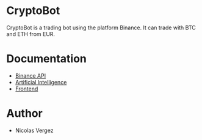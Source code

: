 # CryptoBot
CryptoBot is a trading bot using the platform Binance.
It can trade with BTC and ETH from EUR.

# Documentation
- [Binance API](ai/binance_api)
- [Artificial Intelligence](ai)
- [Frontend](frontend)

# Author
- Nicolas Vergez